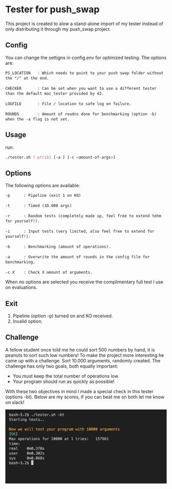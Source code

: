 # Tester for push_swap

This project is created to alow a stand-alone import of my tester instead of only distributing it through my push_swap project.

## Config

You can change the settigns in config.env for optimized testing.
The options are:
```man
PS_LOCATION   : Which needs to point to your push swap folder without the "/" at the end.

CHECKER       : Can be set when you want to use a different tester than the default mac_tester provided by 42.

LOGFILE       : File / location to safe log on failure.

ROUNDS        : Amount of roudns done for benchmarking (option -b) when the -a flag is not set.
 ```

## Usage

run:
```bash
./tester.sh [-ptrib] [-a ] [-c <amount-of-args>]
```

## Options

The following options are available:

```man
-p      : Pipeline (exit 1 on KO)

-t      : Timed (10.000 args)

-r      : Random tests (completely made up, feel free to extend tehm for yourself!).

-i      : Input tests (very limited, also feel free to extend for yourself!).

-b      : Benchmarking (amount of operations).

-a      : Overwrite the amount of rounds in the config file for benchmarking.

-c X    : Check X amount of arguments.
```

When no options are selected you receive the complimentary full test I use on evaluations.

## Exit
1. Pipeline (option -p) turned on and KO received.
2. Invalid option.

## Challenge

A fellow student once told me he could sort 500 numbers by hand, it is peanuts to sort such low numbers!
To make the project more interesting he came up with a challenge.
Sort 10.000 arguments, randomly created. The challenge has only two goals, both equally important:
 - You must keep the total number of operations low.
 - Your program should run as quickly as possible!

With these two objectives in mind I made a special check in this tester (options -bt).
Below are my scores, if you can beat me on both let me know on slack!

![Timed run](images/timed_example.png)
